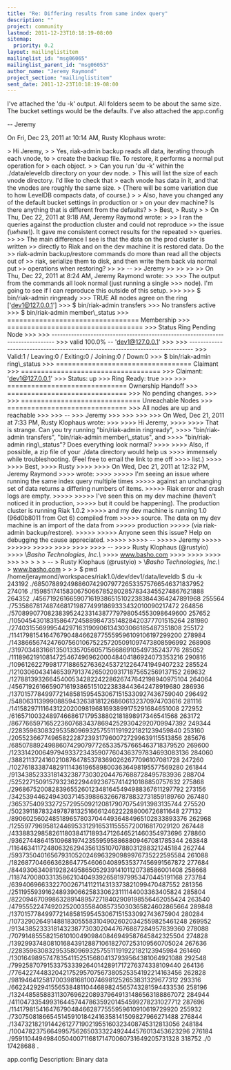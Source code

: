 ```yaml
---
title: "Re: Differing results from same index query"
description: ""
project: community
lastmod: 2011-12-23T10:18:19-08:00
sitemap:
  priority: 0.2
layout: mailinglistitem
mailinglist_id: "msg06065"
mailinglist_parent_id: "msg06053"
author_name: "Jeremy Raymond"
project_section: "mailinglistitem"
sent_date: 2011-12-23T10:18:19-08:00
---
```



I've attached the 'du -k' output. All folders seem to be about the same
size. The bucket settings would be the defaults. I've also attached the
app.config

--
Jeremy


On Fri, Dec 23, 2011 at 10:14 AM, Rusty Klophaus  wrote:

&gt; Hi Jeremy,
&gt;
&gt; Yes, riak-admin backup reads all data, iterating through each vnode, to
&gt; create the backup file. To restore, it performs a normal put operation for
&gt; each object.
&gt;
&gt; Can you run 'du -k' within the ./data/eleveldb directory on your dev node.
&gt; This will list the size of each vnode directory. I'd like to check that
&gt; each vnode has data in it, and that the vnodes are roughly the same size.
&gt; (There will be some variation due to how LevelDB compacts data, of course.)
&gt;
&gt; Also, have you changed any of the default bucket settings in production or
&gt; on your dev machine? Is there anything that is different from the defaults?
&gt;
&gt; Best,
&gt; Rusty
&gt;
&gt; On Thu, Dec 22, 2011 at 9:18 AM, Jeremy Raymond wrote:
&gt;
&gt;&gt; I ran the queries against the production cluster and could not reproduce
&gt;&gt; the issue (\\*whew\\*). It gave me consistent correct results for the repeated
&gt;&gt; queries.
&gt;&gt;
&gt;&gt; The main difference I see is that the data on the prod cluster is written
&gt;&gt; directly to Riak and on the dev machine it is restored data. Do the
&gt;&gt; riak-admin backup/restore commands do more than read all the objects out of
&gt;&gt; riak, serialize them to disk, and then write them back via normal put
&gt;&gt; operations when restoring?
&gt;&gt;
&gt;&gt; --
&gt;&gt; Jeremy
&gt;&gt;
&gt;&gt;
&gt;&gt;
&gt;&gt; On Thu, Dec 22, 2011 at 8:24 AM, Jeremy Raymond wrote:
&gt;&gt;
&gt;&gt;&gt; The output from the commands all look normal (just running a single
&gt;&gt;&gt; node). I'm going to see if I can reproduce this outside of this setup.
&gt;&gt;&gt;
&gt;&gt;&gt; $ bin/riak-admin ringready
&gt;&gt;&gt; TRUE All nodes agree on the ring ['dev1@127.0.0.1']
&gt;&gt;&gt; $ bin/riak-admin transfers
&gt;&gt;&gt; No transfers active
&gt;&gt;&gt; $ bin/riak-admin member\\_status
&gt;&gt;&gt; ================================= Membership
&gt;&gt;&gt; ==================================
&gt;&gt;&gt; Status Ring Pending Node
&gt;&gt;&gt;
&gt;&gt;&gt; -------------------------------------------------------------------------------
&gt;&gt;&gt; valid 100.0% -- 'dev1@127.0.0.1'
&gt;&gt;&gt;
&gt;&gt;&gt; -------------------------------------------------------------------------------
&gt;&gt;&gt; Valid:1 / Leaving:0 / Exiting:0 / Joining:0 / Down:0
&gt;&gt;&gt; $ bin/riak-admin ring\\_status
&gt;&gt;&gt; ================================== Claimant
&gt;&gt;&gt; ===================================
&gt;&gt;&gt; Claimant: 'dev1@127.0.0.1'
&gt;&gt;&gt; Status: up
&gt;&gt;&gt; Ring Ready: true
&gt;&gt;&gt;
&gt;&gt;&gt; ============================== Ownership Handoff
&gt;&gt;&gt; ==============================
&gt;&gt;&gt; No pending changes.
&gt;&gt;&gt;
&gt;&gt;&gt; ============================== Unreachable Nodes
&gt;&gt;&gt; ==============================
&gt;&gt;&gt; All nodes are up and reachable
&gt;&gt;&gt;
&gt;&gt;&gt; --
&gt;&gt;&gt; Jeremy
&gt;&gt;&gt;
&gt;&gt;&gt;
&gt;&gt;&gt;
&gt;&gt;&gt; On Wed, Dec 21, 2011 at 7:33 PM, Rusty Klophaus  wrote:
&gt;&gt;&gt;
&gt;&gt;&gt;&gt; Hi Jeremy,
&gt;&gt;&gt;&gt;
&gt;&gt;&gt;&gt; That is strange. Can you try running "bin/riak-admin ringready",
&gt;&gt;&gt;&gt; "bin/riak-admin transfers", "bin/riak-admin member\\_status", and
&gt;&gt;&gt;&gt; "bin/riak-admin ring\\_status"? Does everything look normal?
&gt;&gt;&gt;&gt;
&gt;&gt;&gt;&gt; Also, if possible, a zip file of your ./data directory would help us
&gt;&gt;&gt;&gt; immensely while troubleshooting. (Feel free to email the link to me off
&gt;&gt;&gt;&gt; list.)
&gt;&gt;&gt;&gt;
&gt;&gt;&gt;&gt; Best,
&gt;&gt;&gt;&gt; Rusty
&gt;&gt;&gt;&gt;
&gt;&gt;&gt;&gt; On Wed, Dec 21, 2011 at 12:32 PM, Jeremy Raymond 
&gt;&gt;&gt;&gt; wrote:
&gt;&gt;&gt;&gt;
&gt;&gt;&gt;&gt;&gt; I'm seeing an issue where running the same index query multiple times
&gt;&gt;&gt;&gt;&gt; against an unchanging set of data returns a differing numbers of items.
&gt;&gt;&gt;&gt;&gt; Riak error and crash logs are empty.
&gt;&gt;&gt;&gt;&gt;
&gt;&gt;&gt;&gt;&gt; I've seen this on my dev machine (haven't noticed it in production,
&gt;&gt;&gt;&gt;&gt; but it could be happening). The production cluster is running Riak 1.0.2
&gt;&gt;&gt;&gt;&gt; and my dev machine is running 1.0 (96d0b8011 from Oct 6) compiled from
&gt;&gt;&gt;&gt;&gt; source. The data on my dev machine is an import of the data from 
&gt;&gt;&gt;&gt;&gt; production
&gt;&gt;&gt;&gt;&gt; (via riak-admin backup/restore).
&gt;&gt;&gt;&gt;&gt;
&gt;&gt;&gt;&gt;&gt; Anyone seen this issue? Help on debugging the cause appreciated.
&gt;&gt;&gt;&gt;&gt;
&gt;&gt;&gt;&gt;&gt; --
&gt;&gt;&gt;&gt;&gt; Jeremy
&gt;&gt;&gt;&gt;&gt;
&gt;&gt;&gt;&gt;&gt;&gt;
&gt;&gt;&gt;&gt;&gt;
&gt;&gt;&gt;&gt;
&gt;&gt;&gt;&gt;
&gt;&gt;&gt;&gt; --
&gt;&gt;&gt;&gt; Rusty Klophaus (@rustyio)
&gt;&gt;&gt;&gt; \\*Basho Technologies, Inc.\\*
&gt;&gt;&gt;&gt; www.basho.com
&gt;&gt;&gt;&gt;
&gt;&gt;&gt;&gt;
&gt;&gt;&gt;&gt;
&gt;&gt;&gt;
&gt;&gt;
&gt;
&gt;
&gt; --
&gt; Rusty Klophaus (@rustyio)
&gt; \\*Basho Technologies, Inc.\\*
&gt; www.basho.com
&gt;
&gt;
&gt;
$ pwd
/home/jeraymond/workspaces/riak1.0/dev/dev1/data/leveldb
$ du -k
243192 ./68507889249886074290797726533575766546371837952
274016 ./159851741583067506678528028578343455274867621888
264352 ./45671926166590716193865151022383844364247891968
255564 ./753586781748746817198774991869333432010090217472
264856 ./570899077082383952423314387779798054553098649600
257652 ./1050454301831586472458898473514828420377701515264
281980 ./274031556999544297163190906134303066185487351808
255172 ./1141798154164767904846628775559596109106197299200
278984 ./1438665674247607560106752257205091097473808596992
268908 ./319703483166135013357056057156686910549735243776
285052 ./1118962191081472546749696200048404186924073353216
290816 ./1096126227998177188652763624537212264741949407232
285524 ./1210306043414653979137426502093171875652569137152
269632 ./1278813932664540053428224228626747642198940975104
264064 ./456719261665907161938651510223838443642478919680
286936 ./1370157784997721485815954530671515330927436759040
296492 ./548063113999088594326381812268606132370974703616
281116 ./1415829711164312202009819681693899175291684651008
272952 ./616571003248974668617179538802181898917346541568
263172 ./867766597165223607683437869425293042920709947392
249344 ./228359630832953580969325755111919221821239459840
253160 ./205523667749658222872393179600727299639115513856
285676 ./685078892498860742907977265335757665463718379520
269600 ./1233142006497949337234359077604363797834693083136
284060 ./388211372416021087647853783690262677096107081728
247260 ./1027618338748291114361965898003636498195577569280
261844 ./91343852333181432387730302044767688728495783936
288704 ./525227150915793236229449236757414210188850757632
275868 ./296867520082839655260123481645494988367611297792
273156 ./342539446249430371453988632667878832731859189760
267480 ./365375409332725729550921208179070754913983135744
275520 ./502391187832497878132516661246222288006726811648
277132 ./890602560248518965780370444936484965102833893376
262968 ./1255977969581244695331291653115555720016817029120
267448 ./433883298582611803841718934712646521460354973696
278860 ./936274486415109681974235595958868809467081785344
263848 ./1164634117248063262943561351070788031288321245184
262744 ./593735040165679310520246963290989976735222595584
261088 ./182687704666362864775460604089535377456991567872
277684 ./844930634081928249586505293914101120738586001408
258668 ./1187470080331358621040493926581979953470445191168
273784 ./639406966332270026714112114313373821099470487552
281356 ./251195593916248939066258330623111144003363405824
285804 ./822094670998632891489572718402909198556462055424
263540 ./479555224749202520035584085735030365824602865664
289848 ./137015778499772148581595453067151533092743675904
280284 ./1073290264914881830555831049026020342559825461248
269952 ./913438523331814323877303020447676887284957839360
278088 ./707914855582156101004909840846949587645842325504
274828 ./1392993748081016843912887106182707253109560705024
267636 ./22835963083295358096932575511191922182123945984
261460 ./1301649895747835411525156804137939564381064921088
292548 ./799258707915337533392640142891717276374338109440
264136 ./776422744832042175295707567380525354192214163456
262828 ./981946412581700398168100746981252653831329677312
293316 ./662242929415565384811044689824565743281594433536
258196 ./1324485858831130769622089379649131486563188867072
284944 ./411047335499316445744786359201454599278231027712
287696 ./114179815416476790484662877555959610910619729920
255932 ./730750818665451459101842416358141509827966271488
276844 ./1347321821914426127719021955160323408745312813056
248184 ./1004782375664995756265033322492444576013453623296
276184 ./959110449498405040071168171470060731649205731328
318752 ./0
17428688 .


app.config
Description: Binary data
